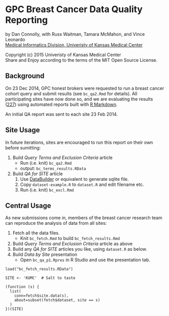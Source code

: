 GPC Breast Cancer Data Quality Reporting
========================================

by Dan Connolly, with Russ Waitman, Tamara McMahon, and Vince Leonardo  
[Medical Informatics Division, Univeristy of Kansas Medical Center][MI]

[MI]: http://informatics.kumc.edu/

Copyright (c) 2015 Univeristy of Kansas Medical Center  
Share and Enjoy according to the terms of the MIT Open Source License.

## Background

On 23 Dec 2014, GPC honest brokers were requested to run a breast cancer cohort query
and submit results (see `bc_qa2.Rmd` for details). All participating sites have
now done so, and we are evaluating the results ([227]) using automated reports
built with [R Markdown][].

[227]: https://informatics.gpcnetwork.org/trac/Project/ticket/227
[R Markdown]: http://rmarkdown.rstudio.com/

An initial QA report was sent to each site 23 Feb 2014.

## Site Usage

In future iterations, sites are encouraged to run this report on their own before sumitting:

 1. Build *Query Terms and Exclusion Criteria* article
    - Run (i.e. knit) `bc_qa2.Rmd`
    - output: `bc_terms_results.RData`
 3. Build *QA for SITE* article
    1. Use [DataBuilder][] or equivalent to generate sqlite file.
    2. Copy `dataset-example.R` to `dataset.R` and edit filename etc.
    3. Run (i.e. knit) `bc_excl.Rmd`


[DataBuilder]: https://informatics.gpcnetwork.org/trac/Project/wiki/BuilderSaga

## Central Usage

As new submissions come in, members of the breast cancer research team can
reproduce the analysis of data from all sites:

 1. Fetch all the data files.
    - Knit `bc_fetch.Rmd` to build `bc_fetch_results.Rmd`
 2. Build *Query Terms and Exclusion Criteria* article as above
 3. Build any *QA for SITE* articles you like, using `dataset.R` as below.
 4. Build *Data by Site* presentation
    - Open `bc_qa_p1.Rpres` in R Studio and use the presentation tab.


```
load("bc_fetch_results.RData")

SITE <- 'KUMC'  # Salt to taste

(function (s) {
  list(
    conn=fetch$site.data(s),
    about=subset(fetch$dataset, site == s)
  )
})(SITE)
```
